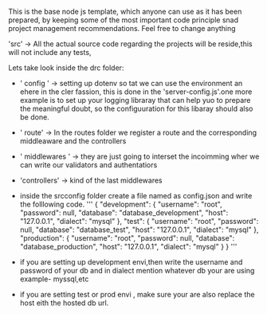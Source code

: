 This is the base node js template, which anyone can use as it has  been prepared, by keeping some of the most important code principle snad project management
 recommendations. Feel free to change anything

 'src' -> All the actual source code regarding the projects will be reside,this will not include any tests,

 Lets take look inside the drc folder:

 - ' config ' -> setting up dotenv so tat we can use the environment an ehere in the cler fassion, this is done in the  'server-config.js'.one more example is to set up your logging libraray that  can help yuo to prepare the meaningful doubt, so the configuuration for this libaray should also be done.

 - ' route' -> In the routes folder we register a route and the corresponding middleaware and the controllers

 - ' middlewares ' -> they are just going to interset the incoimming wher we can  write our validators and authentatiors

 - 'controllers' -> kind of the last middlewares 







  - inside the srcconfig folder create a file named as config.json and write the folllowing code.
  '''
  {
  "development": {
    "username": "root",
    "password": null,
    "database": "database_development",
    "host": "127.0.0.1",
    "dialect": "mysql"
  },
  "test": {
    "username": "root",
    "password": null,
    "database": "database_test",
    "host": "127.0.0.1",
    "dialect": "mysql"
  },
  "production": {
    "username": "root",
    "password": null,
    "database": "database_production",
    "host": "127.0.0.1",
    "dialect": "mysql"
  }
}
'''
- if you are setting up development envi,then write the username and password of your db and in dialect mention whatever db your are using example- myssql,etc

- if you are setting test or prod envi , make sure your are  also replace the host eith the hosted db url.
